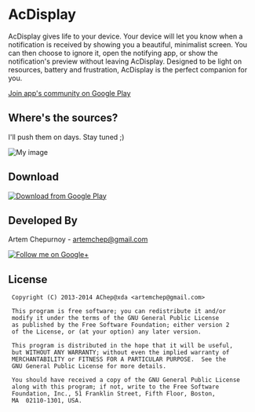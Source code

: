 AcDisplay
==========
AcDisplay gives life to your device. Your device will let you know when a notification is received by showing you a beautiful, minimalist screen. You can then choose to ignore it, open the notifying app, or show the notification's preview without leaving AcDisplay. Designed to be light on resources, battery and frustration, AcDisplay is the perfect companion for you.

<a href="https://plus.google.com/u/0/communities/102085470313050914854">Join app's community on Google Play</a>

Where's the sources?
--------------------
I'll push them on days. Stay tuned ;)

![My image][2]

Download
--------------------
<a href="https://play.google.com/store/apps/details?id=com.achep.activedisplay">
  <img alt="Download from Google Play"
       src="https://github.com/AChep/AcDisplay/raw/master/art/google_play.png" />
</a>

Developed By
--------------------

Artem Chepurnoy - <artemchep@gmail.com>

<a href="https://plus.google.com/+АртёмЧепурной">
  <img alt="Follow me on Google+"
       src="https://github.com/AChep/AcDisplay/raw/master/art/google_plus.png" />
</a>

License
-----------

     Copyright (C) 2013-2014 AChep@xda <artemchep@gmail.com>

     This program is free software; you can redistribute it and/or
     modify it under the terms of the GNU General Public License
     as published by the Free Software Foundation; either version 2
     of the License, or (at your option) any later version.

     This program is distributed in the hope that it will be useful,
     but WITHOUT ANY WARRANTY; without even the implied warranty of
     MERCHANTABILITY or FITNESS FOR A PARTICULAR PURPOSE.  See the
     GNU General Public License for more details.

     You should have received a copy of the GNU General Public License
     along with this program; if not, write to the Free Software
     Foundation, Inc., 51 Franklin Street, Fifth Floor, Boston,
     MA  02110-1301, USA.



 [2]: https://github.com/AChep/AcDisplay/raw/master/screenshots/screenshot2.png